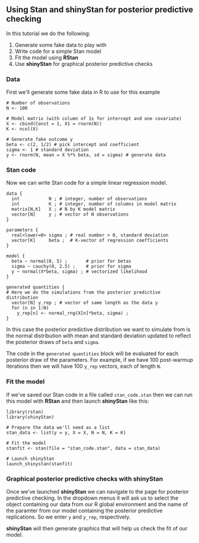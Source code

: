 ## Using Stan and shinyStan for posterior predictive checking

In this tutorial we do the following:

1. Generate some fake data to play with
2. Write code for a simple Stan model
3. Fit the model using **RStan** 
4. Use **shinyStan** for graphical posterior predictive checks

### Data

First we'll generate some fake data in R to use for this example

    # Number of observations 
    N <- 100

    # Model matrix (with column of 1s for intercept and one covariate)
    X <- cbind(Const = 1, X1 = rnorm(N))
    K <- ncol(X)

    # Generate fake outcome y
    beta <- c(2, 1/2) # pick intercept and coefficient
    sigma <- 1 # standard deviation
    y <- rnorm(N, mean = X %*% beta, sd = sigma) # generate data


### Stan code

Now we can write Stan code for a simple linear regression model.

    data {
      int           N ; # integer, number of observations
      int           K ; # integer, number of columns in model matrix
      matrix[N,K]   X ; # N by K model matrix
      vector[N]     y ; # vector of N observations
    }
    
    parameters {
      real<lower=0> sigma ; # real number > 0, standard deviation
      vector[K]     beta ;  # K-vector of regression coefficients
    }
    
    model {
      beta ~ normal(0, 5) ;       # prior for betas
      sigma ~ cauchy(0, 2.5) ;    # prior for sigma
      y ~ normal(X*beta, sigma) ; # vectorized likelihood
    }
    
    generated quantities {
    # Here we do the simulations from the posterior predictive distribution
      vector[N] y_rep ; # vector of same length as the data y
      for (n in 1:N) 
        y_rep[n] <- normal_rng(X[n]*beta, sigma) ;
    }

In this case the posterior predictive distribution we want to simulate from is the normal distribution with mean and standard deviation updated to reflect the posterior draws of `beta` and `sigma`. 

The code in the `generated quantities` block will be evaluated for each posterior draw of the parameters. For example, if we have 100 post-warmup iterations then we will have 100 `y_rep` vectors, each of length `N`. 

### Fit the model

If we've saved our Stan code in a file called `stan_code.stan` then we can run this model with **RStan** and then launch **shinyStan** like this:

    library(rstan)
    library(shinyStan)
    
    # Prepare the data we'll need as a list
    stan_data <- list(y = y, X = X, N = N, K = K)
    
    # Fit the model
    stanfit <- stan(file = "stan_code.stan", data = stan_data)
    
    # Launch shinyStan
    launch_shinystan(stanfit)


### Graphical posterior predictive checks with shinyStan

Once we've launched **shinyStan** we can navigate to the page for posterior predictive checking. In the dropdown menus it will ask us to select the object containing our data from our R global environment and the name of the paramter from our model containing the posterior predictive replications. So we enter `y` and `y_rep`, respectively. 

**shinyStan** will then generate graphics that will help us check the fit of our model. 
